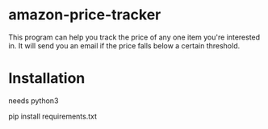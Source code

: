 # amazon-price-tracker
This program can help you track the price of any one item you're interested in. It will send you an email if the price falls below a certain threshold.


# Installation
needs python3

pip install requirements.txt
